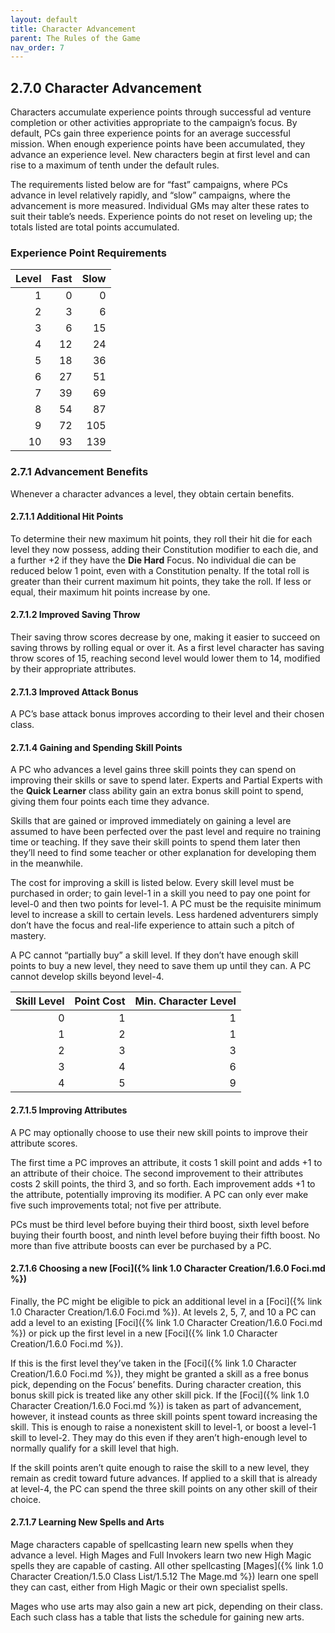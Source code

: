 ```yaml
---
layout: default
title: Character Advancement
parent: The Rules of the Game
nav_order: 7
---
```


## 2.7.0 Character Advancement

Characters accumulate experience points through successful ad venture completion or other activities appropriate to the campaign’s focus.
By default, PCs gain three experience points for an average successful mission.
When enough experience points have been accumulated, they advance an experience level.
New characters begin at first level and can rise to a maximum of tenth under the default rules.

The requirements listed below are for “fast” campaigns, where PCs advance in level relatively rapidly, and “slow” campaigns, where the advancement is more measured.
Individual GMs may alter these rates to suit their table’s needs.
Experience points do not reset on leveling up; the totals listed are total points accumulated.

### Experience Point Requirements

| Level | Fast | Slow |
| ----: | ---: | ---: |
|     1 |    0 |    0 |
|     2 |    3 |    6 |
|     3 |    6 |   15 |
|     4 |   12 |   24 |
|     5 |   18 |   36 |
|     6 |   27 |   51 |
|     7 |   39 |   69 |
|     8 |   54 |   87 |
|     9 |   72 |  105 |
|    10 |   93 |  139 |

### 2.7.1 Advancement Benefits

Whenever a character advances a level, they obtain certain benefits.

#### 2.7.1.1 Additional Hit Points

To determine their new maximum hit points, they roll their hit die for each level they now possess, adding their Constitution modifier to each die, and a further +2 if they have the **Die Hard** Focus.
No individual die can be reduced below 1 point, even with a Constitution penalty.
If the total roll is greater than their current maximum hit points, they take the roll.
If less or equal, their maximum hit points increase by one.

#### 2.7.1.2 Improved Saving Throw

Their saving throw scores decrease by one, making it easier to succeed on saving throws by rolling equal or over it.
As a first level character has saving throw scores of 15, reaching second level would lower them to 14, modified by their appropriate attributes.

#### 2.7.1.3 Improved Attack Bonus

A PC’s base attack bonus improves according to their level and their chosen class.

#### 2.7.1.4 Gaining and Spending Skill Points

A PC who advances a level gains three skill points they can spend on improving their skills or save to spend later.
Experts and Partial Experts with the **Quick Learner** class ability gain an extra bonus skill point to spend, giving them four points each time they advance.

Skills that are gained or improved immediately on gaining a level are assumed to have been perfected over the past level and require no training time or teaching.
If they save their skill points to spend them later then they’ll need to find some teacher or other explanation for developing them in the meanwhile.

The cost for improving a skill is listed below.
Every skill level must be purchased in order; to gain level-1 in a skill you need to pay one point for level-0 and then two points for level-1.
A PC must be the requisite minimum level to increase a skill to certain levels.
Less hardened adventurers simply don’t have the focus and real-life experience to attain such a pitch of mastery.

A PC cannot “partially buy” a skill level.
If they don’t have enough skill points to buy a new level, they need to save them up until they can.
A PC cannot develop skills beyond level-4.

| Skill Level | Point Cost | Min. Character Level |
| ----------: | ---------: | -------------------: |
|           0 |          1 |                    1 |
|           1 |          2 |                    1 |
|           2 |          3 |                    3 |
|           3 |          4 |                    6 |
|           4 |          5 |                    9 |

#### 2.7.1.5 Improving Attributes

A PC may optionally choose to use their new skill points to improve their attribute scores.

The first time a PC improves an attribute, it costs 1 skill point and adds +1 to an attribute of their choice.
The second improvement to their attributes costs 2 skill points, the third 3, and so forth.
Each improvement adds +1 to the attribute, potentially improving its modifier.
A PC can only ever make five such improvements total; not five per attribute.

PCs must be third level before buying their third boost, sixth level before buying their fourth boost, and ninth level before buying their fifth boost.
No more than five attribute boosts can ever be purchased by a PC.

#### 2.7.1.6 Choosing a new [Foci]({% link 1.0 Character Creation/1.6.0 Foci.md %})

Finally, the PC might be eligible to pick an additional level in a [Foci]({% link 1.0 Character Creation/1.6.0 Foci.md %}).
At levels 2, 5, 7, and 10 a PC can add a level to an existing [Foci]({% link 1.0 Character Creation/1.6.0 Foci.md %}) or pick up the first level in a new [Foci]({% link 1.0 Character Creation/1.6.0 Foci.md %}).

If this is the first level they’ve taken in the [Foci]({% link 1.0 Character Creation/1.6.0 Foci.md %}), they might be granted a skill as a free bonus pick, depending on the Focus’ benefits.
During character creation, this bonus skill pick is treated like any other skill pick.
If the [Foci]({% link 1.0 Character Creation/1.6.0 Foci.md %}) is taken as part of advancement, however, it instead counts as three skill points spent toward increasing the skill.
This is enough to raise a nonexistent skill to level-1, or boost a level-1 skill to level-2.
They may do this even if they aren’t high-enough level to normally qualify for a skill level that high.

If the skill points aren’t quite enough to raise the skill to a new level, they remain as credit toward future advances.
If applied to a skill that is already at level-4, the PC can spend the three skill points on any other skill of their choice.

#### 2.7.1.7 Learning New Spells and Arts

Mage characters capable of spellcasting learn new spells when they advance a level.
High Mages and Full Invokers learn two new High Magic spells they are capable of casting.
All other spellcasting [Mages]({% link 1.0 Character Creation/1.5.0 Class List/1.5.12 The Mage.md %}) learn one spell they can cast, either from High Magic or their own specialist spells.

Mages who use arts may also gain a new art pick, depending on their class.
Each such class has a table that lists the schedule for gaining new arts.
